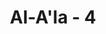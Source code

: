 ---
title: "Al-A'la - 4"
no: 4
arabic_no: ٤
ayah: وَالَّذِيْٓ اَخْرَجَ الْمَرْعٰىۖ 
translation: "dan Yang menumbuhkan rerumputan,"
tafsir: "Allah menerangkan bahwa Dialah yang menciptakan dan menyempurnakan penciptaan segala makhluk. Allah pula yang menentukan segala sesuatu menurut bentuk dan ukuran yang tepat dan seimbang. Di samping itu, Dia menetapkan ketentuan-ketentuan dan hukum-hukum yang berlaku bagi tiap-tiap makhluk-Nya, sehingga dapat hidup berkembang biak, dan menjaga hidupnya masing-masing.\n\nAllah-lah yang menumbuhkan rumput-rumputan yang hijau dan segar untuk makanan binatang dan ternak yang kemudian dijadikan-Nya kering dengan warna kehitam-hitaman. Allah-lah yang menumbuhkan rumput-rumputan dan mengubahnya menjadi kering, bukanlah patung-patung yang disembah oleh orang kafir itu."
---